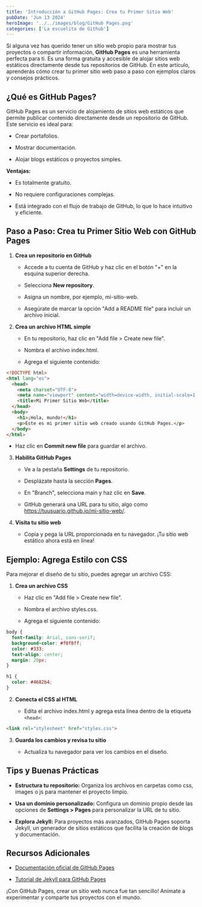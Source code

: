 ```yaml
---
title: 'Introducción a GitHub Pages: Crea tu Primer Sitio Web'
pubDate: 'Jun 13 2024'
heroImage: '../../images/blog/GitHub Pages.png'
categories: ['La escuelita de Github']
---
```


Si alguna vez has querido tener un sitio web propio para mostrar tus proyectos o
compartir información, **GitHub Pages** es una herramienta perfecta para ti. Es
una forma gratuita y accesible de alojar sitios web estáticos directamente desde
tus repositorios de GitHub. En este artículo, aprenderás cómo crear tu primer
sitio web paso a paso con ejemplos claros y consejos prácticos.

## **¿Qué es GitHub Pages?**

GitHub Pages es un servicio de alojamiento de sitios web estáticos que permite
publicar contenido directamente desde un repositorio de GitHub. Este servicio es
ideal para:

-   Crear portafolios.

-   Mostrar documentación.

-   Alojar blogs estáticos o proyectos simples.

**Ventajas:**

-   Es totalmente gratuito.

-   No requiere configuraciones complejas.

-   Está integrado con el flujo de trabajo de GitHub, lo que lo hace intuitivo y
    eficiente.

## **Paso a Paso: Crea tu Primer Sitio Web con GitHub Pages**

1.  **Crea un repositorio en GitHub**

    -   Accede a tu cuenta de GitHub y haz clic en el botón "+" en la esquina
        superior derecha.

    -   Selecciona **New repository**.

    -   Asigna un nombre, por ejemplo, mi-sitio-web.

    -   Asegúrate de marcar la opción "Add a README file" para incluir un
        archivo inicial.

2.  **Crea un archivo HTML simple**

    -   En tu repositorio, haz clic en "Add file \> Create new file".

    -   Nombra el archivo index.html.

    -   Agrega el siguiente contenido:

```html
<!DOCTYPE html>
<html lang="es">
  <head>
    <meta charset="UTF-8">
    <meta name="viewport" content="width=device-width, initial-scale=1.0">
    <title>Mi Primer Sitio Web</title>
  </head>
  <body>
    <h1>¡Hola, mundo!</h1>
    <p>Este es mi primer sitio web creado usando GitHub Pages.</p>
  </body>
</html>
```

-   Haz clic en **Commit new file** para guardar el archivo.

3.  **Habilita GitHub Pages**

    -   Ve a la pestaña **Settings** de tu repositorio.

    -   Desplázate hasta la sección **Pages**.

    -   En "Branch", selecciona main y haz clic en **Save**.

    -   GitHub generará una URL para tu sitio, algo como
        https://tuusuario.github.io/mi-sitio-web/.

4.  **Visita tu sitio web**

    -   Copia y pega la URL proporcionada en tu navegador. ¡Tu sitio web
        estático ahora está en línea!

## **Ejemplo: Agrega Estilo con CSS**

Para mejorar el diseño de tu sitio, puedes agregar un archivo CSS:

1.  **Crea un archivo CSS**

    -   Haz clic en "Add file \> Create new file".

    -   Nombra el archivo styles.css.

    -   Agrega el siguiente contenido:

```css
body {
  font-family: Arial, sans-serif;
  background-color: #f0f8ff;
  color: #333;
  text-align: center;
  margin: 20px;
}

h1 {
  color: #4682b4;
}
```

2.  **Conecta el CSS al HTML**

    -   Edita el archivo index.html y agrega esta línea dentro de la etiqueta
        `<head>`:

```html
<link rel="stylesheet" href="styles.css">
```

3.  **Guarda los cambios y revisa tu sitio**

    -   Actualiza tu navegador para ver los cambios en el diseño.

## **Tips y Buenas Prácticas**

-   **Estructura tu repositorio:** Organiza los archivos en carpetas como css,
    images o js para mantener el proyecto limpio.

-   **Usa un dominio personalizado:** Configura un dominio propio desde las
    opciones de **Settings \> Pages** para personalizar la URL de tu sitio.

-   **Explora Jekyll:** Para proyectos más avanzados, GitHub Pages soporta
    Jekyll, un generador de sitios estáticos que facilita la creación de blogs y
    documentación.

## **Recursos Adicionales**

-   [<u>Documentación oficial de GitHub Pages</u>](https://docs.github.com/en/pages)

-   [<u>Tutorial de Jekyll para GitHub Pages</u>](https://jekyllrb.com/)

¡Con GitHub Pages, crear un sitio web nunca fue tan sencillo! Anímate a
experimentar y comparte tus proyectos con el mundo.
